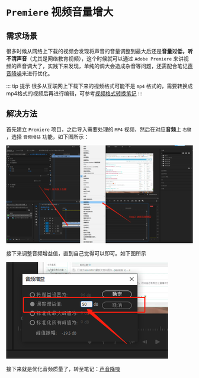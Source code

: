# `Premiere` 视频音量增大

## 需求场景

很多时候从网络上下载的视频会发现将声音的音量调整到最大后还是**音量过低，听不清声音**（尤其是网络教育视频），这个时候就可以通过 `Adobe Premiere` 来讲视频的声音调大了，实践下来发现，单纯的调大会造成杂音等问题，还需配合笔记[声音降噪](../声音降噪/README.md)来进行优化。

::: tip 提示
很多从互联网上下载下来的视频格式可能不是 `mp4` 格式的，需要转换成mp4格式的视频后再进行编辑，可参考[视频格式转换笔记](../../../../音视频/视频基础/格式/格式转换/README.md)
:::

## 解决方法

首先建立 `Premiere` 项目，之后导入需要处理的 `MP4` 视频，然后在对应**音频**上 `右键` ，选择 `音频增益` 功能，如下图所示：

![进入音频增益功能的方法](assets/images/进入音频增益功能的方法.png)

接下来调整音频增益值，直到自己觉得可以即可。如下图所示

![调整音频增益值](assets/images/调整音频增益值.png)

接下来就是优化音频质量了，转至笔记：[声音降噪](../声音降噪/README.md)
